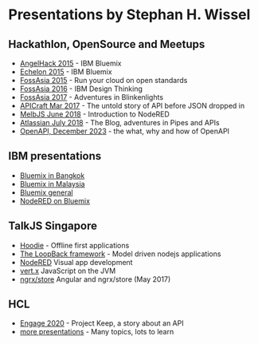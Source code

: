 # Presentations by Stephan H. Wissel

## Hackathlon, OpenSource and Meetups

- [AngelHack 2015](angelhackmy/index.html) - IBM Bluemix
- [Echelon 2015](echelon2015/index.html) - IBM Bluemix
- [FossAsia 2015](fossasia2015/index.html) - Run your cloud on open standards
- [FossAsia 2016](fossasia2016/index.html) - IBM Design Thinking
- [FossAsia 2017](fossasia2017/index.html) - Adventures in Blinkenlights
- [APICraft Mar 2017](apicraft/index.html) - The untold story of API before JSON dropped in
- [MelbJS June 2018](melbjs/index.html) - Introduction to NodeRED
- [Atlassian July 2018](atlassianblog/index.html) - The Blog, adventures in Pipes and APIs
- [OpenAPI, December 2023](OpenAPI2023/index.html) - the what, why and how of OpenAPI

## IBM presentations

- [Bluemix in Bangkok](bluemixbkk/index.html)
- [Bluemix in Malaysia](bluemixmy/index.html)
- [Bluemix general](bluemixslides/index.html)
- [NodeRED on Bluemix](noderedbluemix/index.html)

## TalkJS Singapore

- [Hoodie](hoodiepreso/index.html) - Offline first applications
- [The LoopBack framework](talkjsloopback/index.html) - Model driven nodejs applications
- [NodeRED](talkjsnodered/index.html) Visual app development
- [vert.x](talkjsvertx/index.html) JavaScript on the JVM
- [ngrx/store](talkjsngrxstore/index.html) Angular and ngrx/store (May 2017)

## HCL

- [Engage 2020](engage2020/index.html) - Project Keep, a story about an API
- [more presentations](../presentations2/index.html) - Many topics, lots to learn
